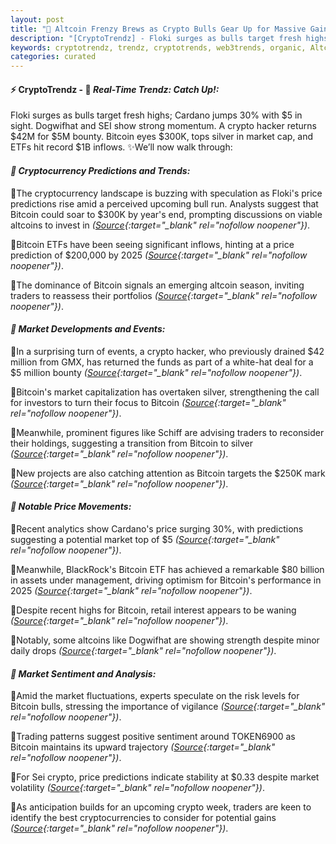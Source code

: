 ```yaml
---
layout: post
title: "🌅 Altcoin Frenzy Brews as Crypto Bulls Gear Up for Massive Gains"
description: "[CryptoTrendz] - Floki surges as bulls target fresh highs; Cardano jumps 30% with $5 in sight. Dogwifhat and SEI show strong momentum. A crypto hacker returns $42M for $5M bounty. Bitcoin eyes $300K, tops silver in market cap, and ETFs hit record $1B inflows."
keywords: cryptotrendz, trendz, cryptotrends, web3trends, organic, Altcoin, Market, Token, Bitcoin, Altcoins, CEO, Analyst, Crypto, BTC
categories: curated
---
```


#### ⚡ CryptoTrendz - 📌 *Real-Time Trendz: Catch Up!:*

Floki surges as bulls target fresh highs; Cardano jumps 30% with $5 in sight. Dogwifhat and SEI show strong momentum. A crypto hacker returns $42M for $5M bounty. Bitcoin eyes $300K, tops silver in market cap, and ETFs hit record $1B inflows. ✨We’ll now walk through:


#### *🔖  Cryptocurrency Predictions and Trends:*  

🔹The cryptocurrency landscape is buzzing with speculation as Floki's price predictions rise amid a perceived upcoming bull run. Analysts suggest that Bitcoin could soar to $300K by year's end, prompting discussions on viable altcoins to invest in *([Source](https://s.avyag.com/na0q){:target="_blank" rel="nofollow noopener"})*.  

🔹Bitcoin ETFs have been seeing significant inflows, hinting at a price prediction of $200,000 by 2025 *([Source](https://s.avyag.com/xyh6){:target="_blank" rel="nofollow noopener"})*.  

🔹The dominance of Bitcoin signals an emerging altcoin season, inviting traders to reassess their portfolios *([Source](https://s.avyag.com/77ut){:target="_blank" rel="nofollow noopener"})*.  

#### *🔖  Market Developments and Events:*  

🔹In a surprising turn of events, a crypto hacker, who previously drained $42 million from GMX, has returned the funds as part of a white-hat deal for a $5 million bounty *([Source](https://s.avyag.com/41k1){:target="_blank" rel="nofollow noopener"})*.  

🔹Bitcoin's market capitalization has overtaken silver, strengthening the call for investors to turn their focus to Bitcoin *([Source](https://s.avyag.com/euuj){:target="_blank" rel="nofollow noopener"})*.  

🔹Meanwhile, prominent figures like Schiff are advising traders to reconsider their holdings, suggesting a transition from Bitcoin to silver *([Source](https://s.avyag.com/0pq0){:target="_blank" rel="nofollow noopener"})*.  

🔹New projects are also catching attention as Bitcoin targets the $250K mark *([Source](https://s.avyag.com/otmo){:target="_blank" rel="nofollow noopener"})*.  

#### *🔖  Notable Price Movements:*  

🔹Recent analytics show Cardano's price surging 30%, with predictions suggesting a potential market top of $5 *([Source](https://s.avyag.com/gpxs){:target="_blank" rel="nofollow noopener"})*.  

🔹Meanwhile, BlackRock's Bitcoin ETF has achieved a remarkable $80 billion in assets under management, driving optimism for Bitcoin's performance in 2025 *([Source](https://s.avyag.com/zhqx){:target="_blank" rel="nofollow noopener"})*.  

🔹Despite recent highs for Bitcoin, retail interest appears to be waning *([Source](https://s.avyag.com/yy61){:target="_blank" rel="nofollow noopener"})*.  

🔹Notably, some altcoins like Dogwifhat are showing strength despite minor daily drops *([Source](https://s.avyag.com/8kmb){:target="_blank" rel="nofollow noopener"})*.  

#### *🔖  Market Sentiment and Analysis:*  

🔹Amid the market fluctuations, experts speculate on the risk levels for Bitcoin bulls, stressing the importance of vigilance *([Source](https://s.avyag.com/enj9){:target="_blank" rel="nofollow noopener"})*.  

🔹Trading patterns suggest positive sentiment around TOKEN6900 as Bitcoin maintains its upward trajectory *([Source](https://s.avyag.com/hffi){:target="_blank" rel="nofollow noopener"})*.  

🔹For Sei crypto, price predictions indicate stability at $0.33 despite market volatility *([Source](https://s.avyag.com/9oia){:target="_blank" rel="nofollow noopener"})*.  

🔹As anticipation builds for an upcoming crypto week, traders are keen to identify the best cryptocurrencies to consider for potential gains *([Source](https://s.avyag.com/lh69){:target="_blank" rel="nofollow noopener"})*.